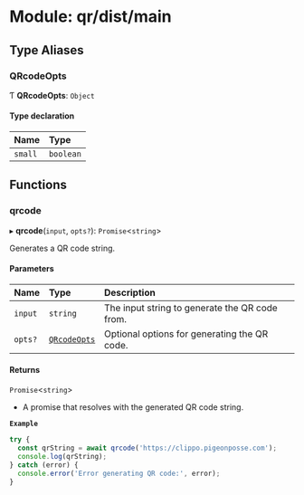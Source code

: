 # Module: qr/dist/main

## Type Aliases

### QRcodeOpts

Ƭ **QRcodeOpts**: `Object`

#### Type declaration

| Name | Type |
| :------ | :------ |
| `small` | `boolean` |

## Functions

### qrcode

▸ **qrcode**(`input`, `opts?`): `Promise`\<`string`\>

Generates a QR code string.

#### Parameters

| Name | Type | Description |
| :------ | :------ | :------ |
| `input` | `string` | The input string to generate the QR code from. |
| `opts?` | [`QRcodeOpts`](qr_dist_main.md#qrcodeopts) | Optional options for generating the QR code. |

#### Returns

`Promise`\<`string`\>

- A promise that resolves with the generated QR code string.

**`Example`**

```ts
try {
  const qrString = await qrcode('https://clippo.pigeonposse.com');
  console.log(qrString);
} catch (error) {
  console.error('Error generating QR code:', error);
}
```
